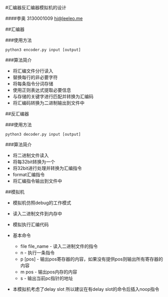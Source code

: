 #汇编器反汇编器模拟机的设计

####李奥 3130001009 hi@leeleo.me

##汇编器

###使用方法

    python3 encoder.py input [output]

###算法简介

- 将汇编文件分行读入
- 替换每行的非必要字符
- 将每条指令分词存储
- 使用正则表达式提取必要信息
- 与存储的关键字进行匹配并转换为汇编码
- 将汇编码转换为二进制输出到文件中

##反汇编器

###使用方法

    python3 decoder.py input [output]

###算法简介

- 将二进制文件读入
- 将每32bit转换为一个
- 将32bit进行处理并转换为汇编指令
- format汇编指令
- 将汇编指令输出到文件中

##模拟机

- 模拟机仿照debug的工作模式
- 读入二进制文件到内存中
- 模拟执行汇编代码

- 基本命令

    - file file_name - 读入二进制文件的指令
    - n - 执行一条指令
    - p [pos] - 输出pos寄存器的内容，如果没有提供pos则输出所有寄存器的内容
    - m pos - 输出pos内存的内容
    - s - 输出当前pc指针的地址

- 本模拟机考虑了delay slot 所以建议在有delay slot的命令后插入noop指令
